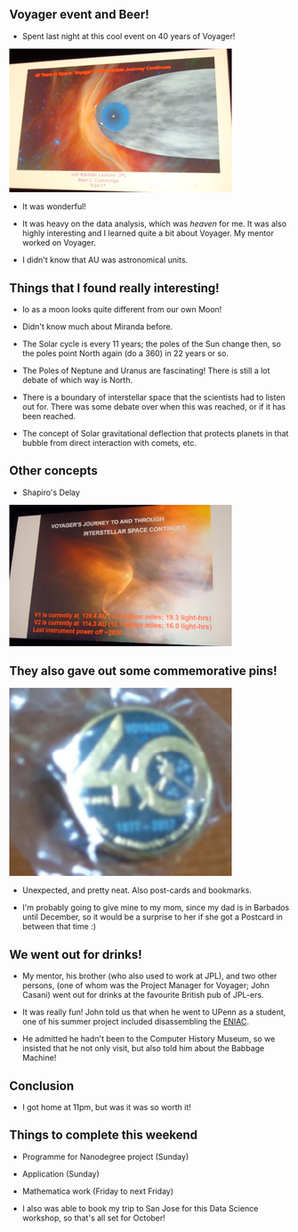 ## Voyager event and Beer! 

- Spent last night at this cool event on 40 years of Voyager!

<img src="/images/voyager/voyager_001.png" width="400">

- It was wonderful! 

- It was heavy on the data analysis, which was *heaven* for me. 
  It was also highly interesting and I learned quite a bit about Voyager.
  My mentor worked on Voyager.
  
- I didn't know that AU was astronomical units. 
  
## Things that I found really interesting! 

- Io as a moon looks quite different from our own Moon! 

- Didn't know much about Miranda before.

- The Solar cycle is every 11 years; the poles of the Sun change then, 
  so the poles point North again (do a 360) in 22 years or so.
  
- The Poles of Neptune and Uranus are fascinating! There is still a lot
  debate of which way is North.
  
- There is a boundary of interstellar space that the scientists had to listen
  out for. There was some debate over when this was reached, or if it has been
  reached.
  
- The concept of Solar gravitational deflection that protects planets in that bubble
  from direct interaction with comets, etc.
  
## Other concepts

- Shapiro's Delay

<img src="/images/voyager/voyager_002.png" width="400">

## They also gave out some commemorative pins! 

<img src="/images/voyager/voyager_003.png" width="400">

- Unexpected, and pretty neat. Also post-cards and bookmarks.

- I'm probably going to give mine to my mom, since my dad is in Barbados 
  until December, so it would be a surprise to her if she got a Postcard 
  in between that time :)
  
## We went out for drinks!

- My mentor, his brother (who also used to work at JPL), and two other persons,
 (one of whom was the Project Manager for Voyager; John Casani) went out for drinks
 at the favourite British pub of JPL-ers. 
 
- It was really fun! John told us that when he went to UPenn as a student, one 
  of his summer project included disassembling the [ENIAC](https://en.wikipedia.org/wiki/ENIAC).
  
- He admitted he hadn't been to the Computer History Museum, so we insisted that he not only visit,
  but also told him about the Babbage Machine!
  
## Conclusion

- I got home at 11pm, but was it was so worth it!

## Things to complete this weekend

- Programme for Nanodegree project (Sunday)
- Application (Sunday)
- Mathematica work (Friday to next Friday)

- I also was able to book my trip to San Jose for this Data Science workshop,
  so that's all set for October!
